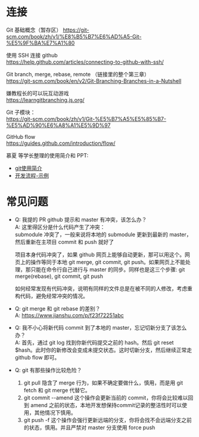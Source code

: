 # 连接

Git 基础概念（暂存区）
https://git-scm.com/book/zh/v1/%E8%B5%B7%E6%AD%A5-Git-%E5%9F%BA%E7%A1%80 

使用 SSH 连接 github  
https://help.github.com/articles/connecting-to-github-with-ssh/ 

Git branch, merge, rebase, remote （链接里的整个第三章）  
https://git-scm.com/book/en/v2/Git-Branching-Branches-in-a-Nutshell 

嫌教程长的可以玩互动游戏  
https://learngitbranching.js.org/

Git 子模块：  
https://git-scm.com/book/zh/v1/Git-%E5%B7%A5%E5%85%B7-%E5%AD%90%E6%A8%A1%E5%9D%97 

GitHub flow  
https://guides.github.com/introduction/flow/ 

慕夏 等学长整理的使用简介和 PPT: 
* [git使用简介](files/git-docs/ppt.pdf)
* [开发流程-示例](files/git-docs/git.pdf)


# 常见问题

* Q: 我提的 PR github 提示和 master 有冲突，该怎么办？  
  A: 这里得区分是什么代码产生了冲突：  
  submodule 冲突了，一般来说将本地的 submodule 更新到最新的 master，然后重新在主项目 commit 和 push 就好了

  项目本身代码冲突了，如果 github 网页上能够自动更新，那可以用这个。网页上的操作等同于本地 git merge, git commit, git push。如果网页上不能处理，那只能在命令行自己进行与 master 的同步。同样也是这三个步骤: git merge(rebase), git commit, git push

  如何经常发现有代码冲突，说明有同样的文件总是在被不同的人修改，考虑重构代码，避免经常冲突的情况。

* Q: git merge 和 git rebase 的差别？  
  A: https://www.jianshu.com/p/f23f72251abc 

* Q: 我不小心将新代码 commit 到了本地的 master，忘记切新分支了该怎么办？  
  A: 首先，通过 git log 找到你新代码提交之前的 hash。然后 git reset $hash。此时你的新修改会变成未提交状态。这时切新分支，然后继续正常走 github flow 即可。

* Q: git 有那些操作比较危险？  
  1. git pull 隐含了 merge 行为，如果不确定要做什么，慎用，而是用 git fetch 和 git merge 代替它。
  2. git commit --amend 这个操作会更新当前的 commit，你将会比较难以回到 amend 之前的状态，本地开发想保持commit记录的整洁性时可以使用，其他情况下慎用。
  3. git push -f 这个操作会强行更新远端的分支，你将会找不会远端分支之前的状态，慎用。并且严禁对 master 分支使用 force push
